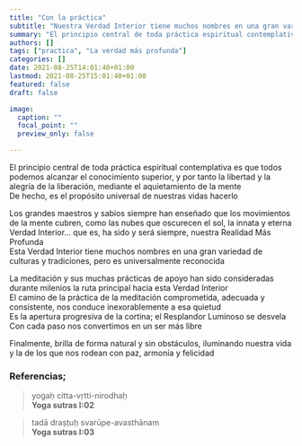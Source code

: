 ```yaml
---
title: "Con la práctica"
subtitle: "Nuestra Verdad Interior tiene muchos nombres en una gran variedad de culturas y tradiciones, pero es universalmente reconocida"
summary: "El principio central de toda práctica espiritual contemplativa es que todos podemos alcanzar el conocimiento superior, y por tanto la libertad y la alegría de la liberación, mediante el aquietamiento de la mente"
authors: []
tags: ["practica", "La verdad más profunda"]
categories: []
date: 2021-08-25T14:01:40+01:00
lastmod: 2021-08-25T15:01:40+01:00
featured: false
draft: false

image:
  caption: ""
  focal_point: ""
  preview_only: false

---
```

El principio central de toda práctica espiritual contemplativa es que todos podemos alcanzar el conocimiento superior, y por tanto la libertad y la alegría de la liberación, mediante el aquietamiento de la mente\
De hecho, es el propósito universal de nuestras vidas hacerlo

Los grandes maestros y sabios siempre han enseñado que los movimientos de la mente cubren, como las nubes que oscurecen el sol, la innata y eterna Verdad Interior... que es, ha sido y será siempre, nuestra Realidad Más Profunda\
Esta Verdad Interior tiene muchos nombres en una gran variedad de culturas y tradiciones, pero es universalmente reconocida

La meditación y sus muchas prácticas de apoyo han sido consideradas durante milenios la ruta principal hacia esta Verdad Interior\
El camino de la práctica de la meditación comprometida, adecuada y consistente, nos conduce inexorablemente a esa quietud\
Es la apertura progresiva de la cortina; el Resplandor Luminoso se desvela\
Con cada paso nos convertimos en un ser más libre

Finalmente, brilla de forma natural y sin obstáculos, iluminando nuestra vida y la de los que nos rodean con paz, armonía y felicidad

### Referencias;

>yogaḥ citta-vṛtti-nirodhaḥ\
>**Yoga sutras I:02**

>tadā draṣṭuḥ svarūpe-avasthānam\
>**Yoga sutras I:03**
